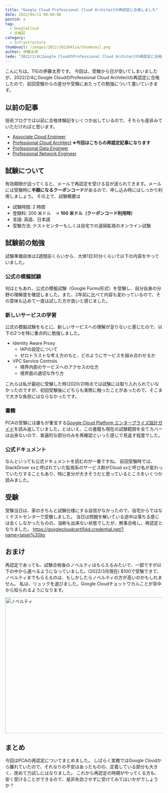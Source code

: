 ```yaml
---
title: "Google Cloud Professional Cloud Architectの再認定に合格しました"
date: 2022/04/11 00:00:00
postid: a
tag:
  - GoogleCloud
  - 合格記
category:
  - Infrastructure
thumbnail: /images/2022/20220411a/thumbnail.png
author: 伊藤太斉
lede: "2022/2/4にGoogle CloudのProfessional Cloud Architectの再認定に合格したので、前回受験からの差分や受験にあたっての勉強について書いていきます。技術ブログでは以前に合格体験記をいくつか出しているので、そちらも是非みていただければと思います。有効期限が迫ってくると、メールで再認定を受ける旨が送られてきます。"
---
```

こんにちは。TIGの伊藤太斉です。
今回は、受験から日が空いてしまいましたが、2022/2/4にGoogle CloudのProfessional Cloud Architectの再認定に合格したので、前回受験からの差分や受験にあたっての勉強について書いていきます。

## 以前の記事

技術ブログでは以前に合格体験記をいくつか出しているので、そちらも是非みていただければと思います。

- [Associate Cloud Engineer](/articles/20210625a/)
- [Professional Cloud Architect](/articles/20190530/) **※今回はこちらの再認定記事になります**
- [Professional Data Engineer](/articles/20211013a/)
- [Professional Network Engineer](/articles/20200902/)

## 試験について

有効期限が迫ってくると、メールで再認定を受ける旨が送られてきます。メールには受験時に**半額になるクーポンコード**があるので、申し込み時にはしっかり利用しましょう。
その上で、試験概要は

- 試験時間: 2 時間
- 登録料: 200 米ドル　-> **100 米ドル（クーポンコード利用時）**
- 言語: 英語、日本語
- 受験方法: テストセンターもしくは自宅での遠隔監視のオンライン試験

## 試験前の勉強

試験準備自体は2週間前くらいから、大体1日30分くらいで以下の内容をやっていました。

### 公式の模擬試験

何はともあれ、公式の模擬試験（Google Forms形式）を受験し、自分自身の分野の理解度を確認しました。また、2年前に比べて内容も変わっているので、その意味も込めて一度は試した方が良いと感じました。

### 新しいサービスの学習

公式の模擬試験をもとに、新しいサービスへの理解が足りないと感じたので、以下の2つを特に重点的に勉強しました。

- Identity Aware Proxy
  - IAPの設定について
  - ゼロトラストな考え方のもと、どのようにサービスを組み合わせるか
- VPC Service Controls
  - 境界内部のサービスへのアクセスの仕方
  - 境界面の適切な作り方

これらは私が最初に受験した時(2020/2)時点では試験には取り入れられていなかったのですが、初回受験後にどちらも実際に触ったことがあったので、そこまで大きな負担にはならなかったです。

### 書籍

PCAの受験には誰もが重宝する[Google Cloud Platform エンタープライズ設計ガイド](https://www.amazon.co.jp/dp/4822257908)を読み返していました。とはいえ、この書籍も現在の試験範囲を全てカバーは出来ないので、普遍的な部分のみを再確認といった感じで見返す程度でした。

### 公式ドキュメント

なんといっても公式ドキュメントを読むのが一番ですね。
前回受験時では、StackDriver xxと呼ばれていた監視系のサービス群がCloud xxと呼び名が変わっていたりすることもあり、特に差分が大きそうだと思っているところをいくつか読みました。

## 受験

受験当日は、家のきちんと試験仕様にする自信がなかったので、自宅からではなくテストセンターで受験しました。
当日は問題を解いている途中は落ちる感じは全くしなかったものの、油断も出来ない状態でしたが、無事合格し、再認定となりました。
https://googlecloudcertified.credential.net/?name=taisei%20ito

## おまけ

再認定であっても、試験合格後のノベルティはもらえるみたいで、一部ですが以下の中から選べるようになっていました。(2022/3月現在)
$100で受験できて、ノベルティまでもらえるのは、もしかしたらノベルティの方が高いのかもしれません。
私は、リュックを選びました。Google Cloudチョットワカルことが背中から知られるようになります。

<img src="/images/2022/20220411a/スクリーンショット_2022-03-29_18.42.30.png" alt="ノベルティ" width="1200" height="434" loading="lazy">

## まとめ

今回はPCAの再認定についてまとめました。
しばらく実務ではGoogle Cloudから離れていたので、それなりの不安はあったものの、定着している部分も大きく、改めて力試しにはなりました。
これから再認定の時期がやってくる方も、安く受けることができるので、是非失効させずに受けてみてはいかがでしょうか？

